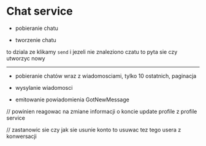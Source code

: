 # Chat service


- pobieranie chatu 

- tworzenie chatu 

to dziala ze klikamy `send` i jezeli nie znaleziono czatu to pyta sie czy utworzyc nowy 

---

- pobieranie chatów wraz z wiadomosciami, tylko 10 ostatnich, paginacja

- wysylanie wiadomosci 

- emitowanie powiadomienia GotNewMessage 

// powinien reagowac na zmiane informacji o koncie update profile z profile service 

// zastanowic sie czy jak sie usunie konto to usuwac tez tego usera z konwersacji 